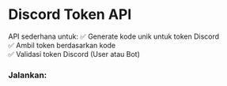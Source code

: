 # Discord Token API

API sederhana untuk:
✅ Generate kode unik untuk token Discord  
✅ Ambil token berdasarkan kode  
✅ Validasi token Discord (User atau Bot)  

### Jalankan:

